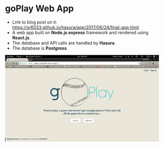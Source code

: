 # goPlay Web App

- Link to blog post on it: https://sr6033.github.io/hasura/app/2017/06/24/final-app.html
- A web app built on **Node.js express** framework and rendered using **React.js**.
- The database and API calls are handled by **Hasura**.
- The database is **Postgress**.

![Home Page](home.png?raw=true "goPlay")
